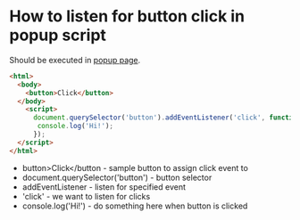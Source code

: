 # How to listen for button click in popup script

Should be executed in [popup page](https://developer.chrome.com/docs/extensions/mv3/user_interface/#popup).

```html
<html>
  <body>
    <button>Click</button>
  </body>
    <script>
      document.querySelector('button').addEventListener('click', function() {
       console.log('Hi!');
      });
  </script>
</html>
```

- button>Click</button - sample button to assign click event to
- document.querySelector('button') - button selector
- addEventListener - listen for specified event
- 'click' - we want to listen for clicks
- console.log('Hi!') - do something here when button is clicked
